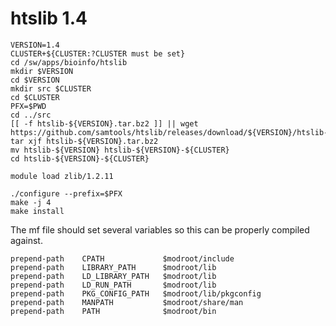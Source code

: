 htslib 1.4
==========

    VERSION=1.4
    CLUSTER+${CLUSTER:?CLUSTER must be set}
    cd /sw/apps/bioinfo/htslib
    mkdir $VERSION
    cd $VERSION
    mkdir src $CLUSTER
    cd $CLUSTER
    PFX=$PWD
    cd ../src
    [[ -f htslib-${VERSION}.tar.bz2 ]] || wget https://github.com/samtools/htslib/releases/download/${VERSION}/htslib-${VERSION}.tar.bz2
    tar xjf htslib-${VERSION}.tar.bz2
    mv htslib-${VERSION} htslib-${VERSION}-${CLUSTER}
    cd htslib-${VERSION}-${CLUSTER}

    module load zlib/1.2.11

    ./configure --prefix=$PFX
    make -j 4
    make install

The mf file should set several variables so this can be properly compiled against.

    prepend-path    CPATH             $modroot/include
    prepend-path    LIBRARY_PATH      $modroot/lib
    prepend-path    LD_LIBRARY_PATH   $modroot/lib
    prepend-path    LD_RUN_PATH       $modroot/lib
    prepend-path    PKG_CONFIG_PATH   $modroot/lib/pkgconfig
    prepend-path    MANPATH           $modroot/share/man
    prepend-path    PATH              $modroot/bin

